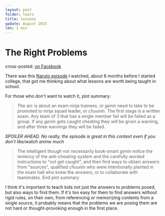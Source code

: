 ```yaml
---
layout: post
folder: learn
title: lessons
update: August 2015
len: 1 min
---
```

# The Right Problems
<div class="essay-subtext">cross-posted: <a href="https://medium.com/@keerthiko/toys-to-games-25d35b40425d">on Facebook</a></div>

There was this [Naruto episode](http://www.hulu.com/watch/36407#i0,p20,s1,d0) I watched, about 6 months before I started college, that got me thinking about what lessons are worth being taught in school.

For those who don't want to watch it, plot summary:

> The arc is about an exam ninja trainees, or *genin* need to take to be promoted to ninja squad leader, or *chuunin*. The first stage is a written exam. Any team of 3 that has a single member fail will be failed as a group. If any *genin* gets caught cheating they will be given a warning, and after three warnings they will be failed.

*SPOILER AHEAD. No really, the episode is great in this context even if you don't like/watch anime much*

> The intelligent though not necessarily book-smart *genin* notice the leniency of the anti-cheating-system and the carefully worded instructions to "not get caught", and then find ways to obtain answers from "sources", qualified *chuunin* who were intentionally planted in the exam hall who knew the answers, or to collaborate with teammates. End plot summary

I think it's important to teach kids not just the answers to problems posed, but also ways to find them. If it's too easy for them to find answers without rigid rules, on their own, from referencing or memorizing contents from a single source, it probably means that the problems we are posing them are not hard or thought-provoking enough in the first place.